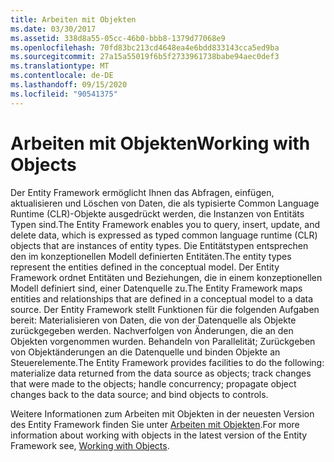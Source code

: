 ```yaml
---
title: Arbeiten mit Objekten
ms.date: 03/30/2017
ms.assetid: 338d8a55-05cc-46b0-bbb8-1379d77068e9
ms.openlocfilehash: 70fd83bc213cd4648ea4e6bdd833143cca5ed9ba
ms.sourcegitcommit: 27a15a55019f6b5f2733961738babe94aec0def3
ms.translationtype: MT
ms.contentlocale: de-DE
ms.lasthandoff: 09/15/2020
ms.locfileid: "90541375"
---
```

# <a name="working-with-objects"></a><span data-ttu-id="c6a74-102">Arbeiten mit Objekten</span><span class="sxs-lookup"><span data-stu-id="c6a74-102">Working with Objects</span></span>
<span data-ttu-id="c6a74-103">Der Entity Framework ermöglicht Ihnen das Abfragen, einfügen, aktualisieren und Löschen von Daten, die als typisierte Common Language Runtime (CLR)-Objekte ausgedrückt werden, die Instanzen von Entitäts Typen sind.</span><span class="sxs-lookup"><span data-stu-id="c6a74-103">The Entity Framework enables you to query, insert, update, and delete data, which is expressed as typed common language runtime (CLR) objects that are instances of entity types.</span></span> <span data-ttu-id="c6a74-104">Die Entitätstypen entsprechen den im konzeptionellen Modell definierten Entitäten.</span><span class="sxs-lookup"><span data-stu-id="c6a74-104">The entity types represent the entities defined in the conceptual model.</span></span> <span data-ttu-id="c6a74-105">Der Entity Framework ordnet Entitäten und Beziehungen, die in einem konzeptionellen Modell definiert sind, einer Datenquelle zu.</span><span class="sxs-lookup"><span data-stu-id="c6a74-105">The Entity Framework maps entities and relationships that are defined in a conceptual model to a data source.</span></span> <span data-ttu-id="c6a74-106">Der Entity Framework stellt Funktionen für die folgenden Aufgaben bereit: Materialisieren von Daten, die von der Datenquelle als Objekte zurückgegeben werden. Nachverfolgen von Änderungen, die an den Objekten vorgenommen wurden. Behandeln von Parallelität; Zurückgeben von Objektänderungen an die Datenquelle und binden Objekte an Steuerelemente.</span><span class="sxs-lookup"><span data-stu-id="c6a74-106">The Entity Framework provides facilities to do the following: materialize data returned from the data source as objects; track changes that were made to the objects; handle concurrency; propagate object changes back to the data source; and bind objects to controls.</span></span>  
  
 <span data-ttu-id="c6a74-107">Weitere Informationen zum Arbeiten mit Objekten in der neuesten Version des Entity Framework finden Sie unter [Arbeiten mit Objekten](/previous-versions/gg696163(v=vs.103)).</span><span class="sxs-lookup"><span data-stu-id="c6a74-107">For more information about working with objects in the latest version of the Entity Framework see, [Working with Objects](/previous-versions/gg696163(v=vs.103)).</span></span>
